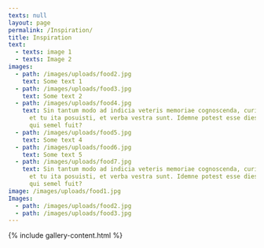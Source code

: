 ```yaml
---
texts: null
layout: page
permalink: /Inspiration/
title: Inspiration
text:
  - texts: image 1
  - texts: Image 2
images:
  - path: /images/uploads/food2.jpg
    text: Some text 1
  - path: /images/uploads/food3.jpg
    text: Some text 2
  - path: /images/uploads/food4.jpg
    text: Sin tantum modo ad indicia veteris memoriae cognoscenda, curiosorum. Haec
      et tu ita posuisti, et verba vestra sunt. Idemne potest esse dies saepius,
      qui semel fuit?
  - path: /images/uploads/food5.jpg
    text: Some text 4
  - path: /images/uploads/food6.jpg
    text: Some text 5
  - path: /images/uploads/food7.jpg
    text: Sin tantum modo ad indicia veteris memoriae cognoscenda, curiosorum. Haec
      et tu ita posuisti, et verba vestra sunt. Idemne potest esse dies saepius,
      qui semel fuit?
image: /images/uploads/food1.jpg
Images:
  - path: /images/uploads/food2.jpg
  - path: /images/uploads/food3.jpg
---
```

 
{% include gallery-content.html %}
